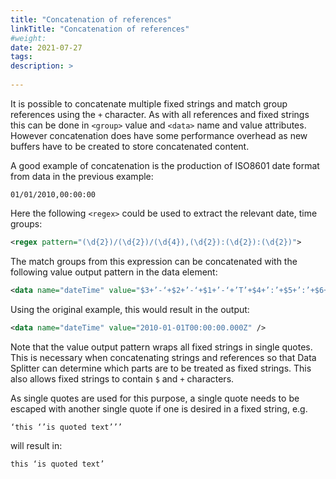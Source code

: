 ```yaml
---
title: "Concatenation of references"
linkTitle: "Concatenation of references"
#weight:
date: 2021-07-27
tags: 
description: >
  
---
```


It is possible to concatenate multiple fixed strings and match group references using the `+` character. As with all references and fixed strings this can be done in `<group>` value and `<data>` name and value attributes. However concatenation does have some performance overhead as new buffers have to be created to store concatenated content.

A good example of concatenation is the production of ISO8601 date format from data in the previous example:

```csv
01/01/2010,00:00:00
```

Here the following `<regex>` could be used to extract the relevant date, time groups:

```xml
<regex pattern="(\d{2})/(\d{2})/(\d{4}),(\d{2}):(\d{2}):(\d{2})">
```

The match groups from this expression can be concatenated with the following value output pattern in the data element:

```xml
<data name="dateTime" value="$3+’-‘+$2+’-‘+$1+’-‘+’T’+$4+’:’+$5+’:’+$6+’.000Z’" />
```

Using the original example, this would result in the output:

```xml
<data name="dateTime" value="2010-01-01T00:00:00.000Z" />
```

Note that the value output pattern wraps all fixed strings in single quotes. This is necessary when concatenating strings and references so that Data Splitter can determine which parts are to be treated as fixed strings. This also allows fixed strings to contain `$` and `+` characters.

As single quotes are used for this purpose, a single quote needs to be escaped with another single quote if one is desired in a fixed string, e.g.

```text
‘this ‘’is quoted text’’’
```

will result in:

```text
this ‘is quoted text’
```
